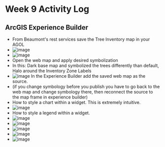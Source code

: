 # Week 9 Activity Log

## ArcGIS Experience Builder
* From Beaumont's rest services save the Tree Inventory map in your AGOL
* ![image](https://user-images.githubusercontent.com/91274079/159585184-07c0eefb-5f0a-400f-bee3-f6c0c2391600.png)
* ![image](https://user-images.githubusercontent.com/91274079/159585195-2245ad2d-5153-49f1-bf32-95913764d356.png)
* Open the web map and apply desired symbolization
* In this: Dark base map and symbolized the trees differently than default, Halo around the Inventory Zone Labels
* ![image](https://user-images.githubusercontent.com/91274079/159585390-e060251d-5464-4979-9b0c-6a372697a87f.png)
In the Experience Builder add the saved web map as the source. 
* (if you change symbology before you publish you have to go back to the web  map and change symbology there, then reconnect the source to the map frame in experience builder)
* How to style a chart within a widget. This is extremely intuitive. 
* ![image](https://user-images.githubusercontent.com/91274079/159585491-38cc5fde-3021-45f4-9a63-a68db0271c9e.png)
* How to style a legend within a widget. 
* ![image](https://user-images.githubusercontent.com/91274079/159585499-3e6941d1-e841-43b2-b15b-88fe5eeacf0d.png)
* ![image](https://user-images.githubusercontent.com/91274079/159585511-1a5c772b-85ad-499a-b65d-b371808bd5ab.png)
* ![image](https://user-images.githubusercontent.com/91274079/159585529-5170e4a6-34d6-43d2-8490-602a8507ebdd.png)
* ![image](https://user-images.githubusercontent.com/91274079/159585538-ad191c3d-f957-4365-93c1-49c7e58d47f7.png)
* ![image](https://user-images.githubusercontent.com/91274079/159585545-abd30d37-bee1-4caf-b7e1-084a04ff4198.png)


